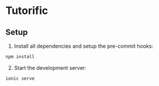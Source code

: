 # Tutorific

## Setup

1. Install all dependencies and setup the pre-commit hooks:

```bash
npm install
```

2. Start the development server:

```bash
ionic serve
```
